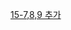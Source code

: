 [15-7,8,9 추가](https://github.com/sosoYim/fe-dev-notes/blob/main/%EC%9E%90%EB%B0%94%EC%8A%A4%ED%81%AC%EB%A6%BD%ED%8A%B8_%EC%99%84%EB%B2%BD%EA%B0%80%EC%9D%B4%EB%93%9C/15_%EC%9B%B9%EB%B8%8C%EB%9D%BC%EC%9A%B0%EC%A0%80%EC%9D%98%20%EC%9E%90%EB%B0%94%EC%8A%A4%ED%81%AC%EB%A6%BD%ED%8A%B8.md)
